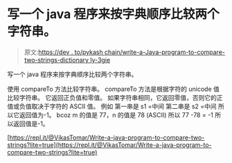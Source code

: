 # 写一个 java 程序来按字典顺序比较两个字符串。

> 原文:[https://dev . to/pykash chain/write-a-Java-program-to-compare-two-strings-dictionary ly-3gie](https://dev.to/pykashchain/write-a-java-program-to-compare-two-strings-lexicographically-3gie)

写一个 java 程序来按字典顺序比较两个字符串。

使用 compareTo 方法比较字符串。
compareTo 方法是根据字符的 unicode 值比较字符串。
它返回正负值和零值。
如果字符串相同，它返回零值，否则它的正值或负值取决于字符的 ASCII 值。
例如
第一串是 s1 =中间
第二串是 s2 =中间
所以它返回值为-1。
bcoz m 的值是 77，n 的值是 78 (ASCII)
所以 77 -78 = -1
所以返回值是-1。

[https://repl.it/@VikasTomar/Write-a-java-program-to-compare-two-strings?lite=true](https://repl.it/@VikasTomar/Write-a-java-program-to-compare-two-strings?lite=true)